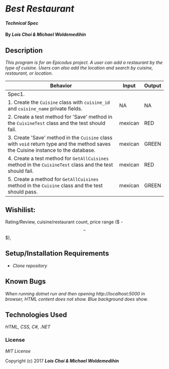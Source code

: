 # _Best Restaurant_

#### _Technical Spec_

#### By _**Lois Choi & Michael Woldemedihin**_

## Description

_This program is for an Epicodus project. A user can add a restaurant by the type of cuisine. Users can also add the location and search by cuisine, restaurant, or location._

| Behavior  | Input  | Output  |
|---|---|---|
|Spec1.|||
|1. Create the `Cuisine` class with `cuisine_id` and `cuisine_name` private fields.| NA | NA|
|2. Create a test method for 'Save' method in the `CuisineTest` class and the test should fail.| mexican | RED|
|3. Create 'Save' method in the `Cuisine` class with `void` return type and the method saves the Cuisine instance to the database.| mexican | GREEN|
|4. Create a test method for `GetAllCuisines` method in the `CuisineTest` class and the test should fail.| mexican | RED|
|5. Create a method for `GetAllCuisines` method in the `Cuisine` class and the test should pass.| mexican | GREEN|

## Wishilist:
Rating/Review, cuisine/restaurant count, price range ($ - $$ - $$$),

## Setup/Installation Requirements

* _Clone repository_

## Known Bugs

_When running dotnet run and then opening http://localhost:5000 in browser, HTML content does not show. Blue background does show._

## Technologies Used

_HTML, CSS, C#, .NET_

### License

*MIT License*

Copyright (c) 2017 **_Lois Choi & Michael Woldemedihin_**
